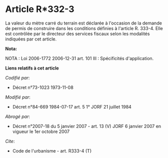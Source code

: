 # Article R*332-3

La valeur du mètre carré du terrain est déclarée à l'occasion de la demande de permis de construire dans les conditions
définies à l'article R. 333-4. Elle est contrôlée par le directeur des services fiscaux selon les modalités indiquées par cet
article.

**Nota:**

NOTA : Loi 2006-1772 2006-12-31 art. 101 III : Spécificités d'application.

**Liens relatifs à cet article**

_Codifié par_:

  - Décret n°73-1023 1973-11-08

_Modifié par_:

  - Décret n°84-669 1984-07-17 art. 5 1° JORF 21 juillet 1984

_Abrogé par_:

  - Décret n°2007-18 du 5 janvier 2007 - art. 13 (V) JORF 6 janvier 2007 en vigueur le 1er octobre 2007

_Cite_:

  - Code de l'urbanisme - art. R333-4 (T)
